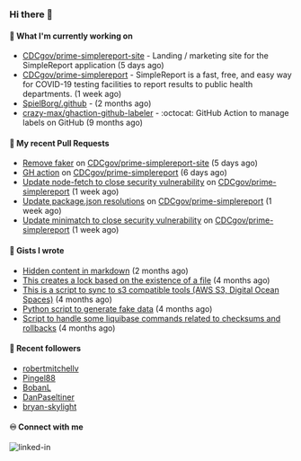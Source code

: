### Hi there 👋

#### 🚀 What I'm currently working on

- [CDCgov/prime-simplereport-site](https://github.com/CDCgov/prime-simplereport-site) - Landing / marketing site for the SimpleReport application (5 days ago)
- [CDCgov/prime-simplereport](https://github.com/CDCgov/prime-simplereport) - SimpleReport is a fast, free, and easy way for COVID-19 testing facilities to report results to public health departments. (1 week ago)
- [SpielBorg/.github](https://github.com/SpielBorg/.github) -  (2 months ago)
- [crazy-max/ghaction-github-labeler](https://github.com/crazy-max/ghaction-github-labeler) - :octocat: GitHub Action to manage labels on GitHub (9 months ago)

#### 🔨 My recent Pull Requests

- [Remove faker](https://github.com/CDCgov/prime-simplereport-site/pull/581) on [CDCgov/prime-simplereport-site](https://github.com/CDCgov/prime-simplereport-site) (5 days ago)
- [GH action](https://github.com/CDCgov/prime-simplereport/pull/6294) on [CDCgov/prime-simplereport](https://github.com/CDCgov/prime-simplereport) (6 days ago)
- [Update node-fetch to close security vulnerability](https://github.com/CDCgov/prime-simplereport/pull/6242) on [CDCgov/prime-simplereport](https://github.com/CDCgov/prime-simplereport) (1 week ago)
- [Update package.json resolutions](https://github.com/CDCgov/prime-simplereport/pull/6238) on [CDCgov/prime-simplereport](https://github.com/CDCgov/prime-simplereport) (1 week ago)
- [Update minimatch to close security vulnerability](https://github.com/CDCgov/prime-simplereport/pull/6237) on [CDCgov/prime-simplereport](https://github.com/CDCgov/prime-simplereport) (1 week ago)

#### 📓 Gists I wrote

- [Hidden content in markdown](https://gist.github.com/cffeb79c933f98279c46906f390fd3a0) (2 months ago)
- [This creates a lock based on the existence of a file](https://gist.github.com/6bb524c02a636a478f49d7387f57869b) (4 months ago)
- [This is a script to sync to s3 compatible tools (AWS S3, Digital Ocean Spaces)](https://gist.github.com/7a42ab3b5203a9eca579f0a80a9dc63b) (4 months ago)
- [Python script to generate fake data](https://gist.github.com/ea13a03b628e2d682334c0adf38400c5) (4 months ago)
- [Script to handle some liquibase commands related to checksums and rollbacks](https://gist.github.com/ac68b4781c7c500bf5c2aa9bd4aaff7c) (4 months ago)

#### 👯 Recent followers

- [robertmitchellv](https://github.com/robertmitchellv)
- [Pingel88](https://github.com/Pingel88)
- [BobanL](https://github.com/BobanL)
- [DanPaseltiner](https://github.com/DanPaseltiner)
- [bryan-skylight](https://github.com/bryan-skylight)

#### ♾️ Connect with me
[<img align="left" alt="linked-in" src="https://img.shields.io/badge/linkedin-%230077B5.svg?&style=for-the-badge&logo=linkedin&logoColor=white" />](https://www.linkedin.com/in/alismx)
